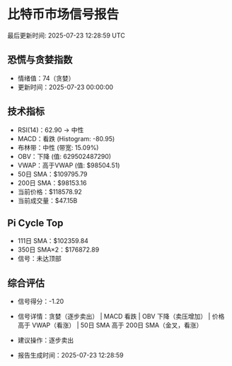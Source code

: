 # 比特币市场信号报告

最后更新时间: 2025-07-23 12:28:59 UTC

## 恐慌与贪婪指数
- 情绪值：74（贪婪）
- 更新时间：2025-07-23 00:00:00

## 技术指标
- RSI(14)：62.90 → 中性
- MACD：看跌 (Histogram: -80.95)
- 布林带：中性 (带宽: 15.09%)
- OBV：下降 (值: 629502487290)
- VWAP：高于VWAP (值: $98504.51)
- 50日 SMA：$109795.79
- 200日 SMA：$98153.16
- 当前价格：$118578.92
- 当前成交量：$47.15B

## Pi Cycle Top
- 111日 SMA：$102359.84
- 350日 SMA×2：$176872.89
- 信号：未达顶部

## 综合评估
- 信号得分：-1.20
- 信号详情：贪婪（逐步卖出） | MACD 看跌 | OBV 下降（卖压增加） | 价格高于 VWAP（看涨） | 50日 SMA 高于 200日 SMA（金叉，看涨）
- 建议操作：逐步卖出

- 报告生成时间：2025-07-23 12:28:59